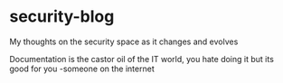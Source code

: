 # security-blog
My thoughts on the security space as it changes and evolves



Documentation is the castor oil of the IT world, you hate doing it but its good for you -someone on the internet
